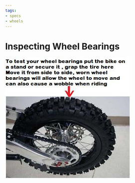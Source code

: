 ```yaml
---
tags:
- specs
- wheels
---
```


# Inspecting Wheel Bearings

![Wheel Bearing Test](../../static/img/wheelbearingtest.jpg)
